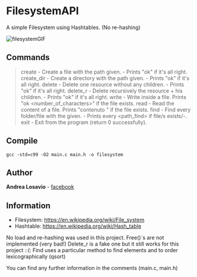 # FilesystemAPI
A simple Filesystem using Hashtables. (No re-hashing)

![filesystemGIF](https://puu.sh/xD2P4/9342acb7e4.gif)

## Commands

> create <path> - Create a file with the path given. - Prints "ok" if it's all right.
> create_dir <path> - Create a directory with the path given. - Prints "ok" if it's all right.
> delete <path> - Delete one resource without any children. - Prints "ok" if it's all right.
> delete_r <path> - Delete recursively the resource + his children. - Prints "ok" if it's all right.
> write <path> <content> - Write inside a file. Prints "ok <number_of_characters>" if the file exists.
> read <path> - Read the content of a file. Prints "contenuto <text>" if the file exists.
> find <name> - Find every folder/file with the <name> given. - Prints every <path_find> if file/s exists/-.
> exit - Exit from the program (return 0 successfully).

## Compile

```
gcc -std=c99 -O2 main.c main.h -o filesystem
```

## Author

**Andrea Losavio** - [facebook](https://www.facebook.com/andrea.losavio.7/)

## Information

* Filesystem: https://en.wikipedia.org/wiki/File_system
* Hashtable: https://en.wikipedia.org/wiki/Hash_table

No load and re-hashing was used in this project.
Free()`s are not implemented (very bad!)
Delete_r is a fake one but it still works for this project ::(:
Find uses a particular method to find elements and to order lexicographically (qsort)

You can find any further information in the comments (main.c, main.h)

